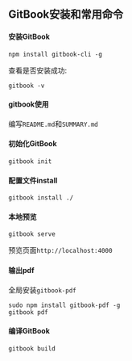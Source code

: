 ## GitBook安装和常用命令
#### 安装GitBook
```SHELL
npm install gitbook-cli -g
```

查看是否安装成功:
```SHELL
gitbook -v
```

#### gitbook使用
编写`README.md`和`SUMMARY.md`

#### 初始化GitBook
```SHELL
gitbook init
```

#### 配置文件install
```SHELL
gitbook install ./
```

#### 本地预览
```SHELL
gitbook serve
```

预览页面`http://localhost:4000`

#### 输出pdf
全局安装`gitbook-pdf`
```SHELL
sudo npm install gitbook-pdf -g
gitbook pdf
```

#### 编译GitBook
```SHELL
gitbook build
```